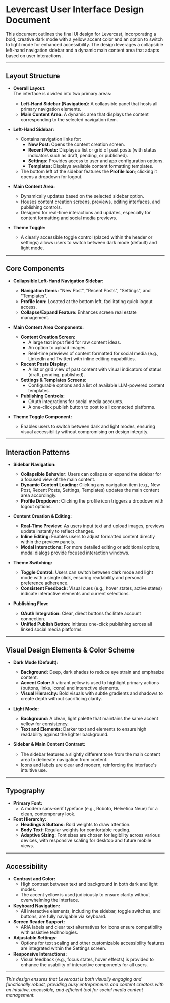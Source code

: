 # Levercast User Interface Design Document

This document outlines the final UI design for Levercast, incorporating a bold, creative dark mode with a yellow accent color and an option to switch to light mode for enhanced accessibility. The design leverages a collapsible left-hand navigation sidebar and a dynamic main content area that adapts based on user interactions.

---

## Layout Structure

- **Overall Layout:**  
  The interface is divided into two primary areas:  
  - **Left-Hand Sidebar (Navigation):** A collapsible panel that hosts all primary navigation elements.  
  - **Main Content Area:** A dynamic area that displays the content corresponding to the selected navigation item.

- **Left-Hand Sidebar:**  
  - Contains navigation links for:
    - **New Post:** Opens the content creation screen.
    - **Recent Posts:** Displays a list or grid of past posts (with status indicators such as draft, pending, or published).
    - **Settings:** Provides access to user and app configuration options.
    - **Templates:** Displays available content formatting templates.
  - The bottom left of the sidebar features the **Profile Icon**; clicking it opens a dropdown for logout.

- **Main Content Area:**  
  - Dynamically updates based on the selected sidebar option.
  - Houses content creation screens, previews, editing interfaces, and publishing controls.
  - Designed for real-time interactions and updates, especially for content formatting and social media previews.

- **Theme Toggle:**  
  - A clearly accessible toggle control (placed within the header or settings) allows users to switch between dark mode (default) and light mode.

---

## Core Components

- **Collapsible Left-Hand Navigation Sidebar:**
  - **Navigation Items:** "New Post", "Recent Posts", "Settings", and "Templates".
  - **Profile Icon:** Located at the bottom left, facilitating quick logout access.
  - **Collapse/Expand Feature:** Enhances screen real estate management.

- **Main Content Area Components:**
  - **Content Creation Screen:**  
    - A large text input field for raw content ideas.
    - An option to upload images.
    - Real-time previews of content formatted for social media (e.g., LinkedIn and Twitter) with inline editing capabilities.
  - **Recent Posts Display:**  
    - A list or grid view of past content with visual indicators of status (draft, pending, published).
  - **Settings & Templates Screens:**  
    - Configurable options and a list of available LLM-powered content templates.
  - **Publishing Controls:**  
    - OAuth integrations for social media accounts.
    - A one-click publish button to post to all connected platforms.

- **Theme Toggle Component:**  
  - Enables users to switch between dark and light modes, ensuring visual accessibility without compromising on design integrity.

---

## Interaction Patterns

- **Sidebar Navigation:**
  - **Collapsible Behavior:** Users can collapse or expand the sidebar for a focused view of the main content.
  - **Dynamic Content Loading:** Clicking any navigation item (e.g., New Post, Recent Posts, Settings, Templates) updates the main content area accordingly.
  - **Profile Dropdown:** Clicking the profile icon triggers a dropdown with logout options.

- **Content Creation & Editing:**
  - **Real-Time Preview:** As users input text and upload images, previews update instantly to reflect changes.
  - **Inline Editing:** Enables users to adjust formatted content directly within the preview panels.
  - **Modal Interactions:** For more detailed editing or additional options, modal dialogs provide focused interaction windows.

- **Theme Switching:**
  - **Toggle Control:** Users can switch between dark mode and light mode with a single click, ensuring readability and personal preference adherence.
  - **Consistent Feedback:** Visual cues (e.g., hover states, active states) indicate interactive elements and current selections.

- **Publishing Flow:**
  - **OAuth Integration:** Clear, direct buttons facilitate account connection.
  - **Unified Publish Button:** Initiates one-click publishing across all linked social media platforms.

---

## Visual Design Elements & Color Scheme

- **Dark Mode (Default):**
  - **Background:** Deep, dark shades to reduce eye strain and emphasize content.
  - **Accent Color:** A vibrant yellow is used to highlight primary actions (buttons, links, icons) and interactive elements.
  - **Visual Hierarchy:** Bold visuals with subtle gradients and shadows to create depth without sacrificing clarity.

- **Light Mode:**
  - **Background:** A clean, light palette that maintains the same accent yellow for consistency.
  - **Text and Elements:** Darker text and elements to ensure high readability against the lighter background.

- **Sidebar & Main Content Contrast:**
  - The sidebar features a slightly different tone from the main content area to delineate navigation from content.
  - Icons and labels are clear and modern, reinforcing the interface's intuitive use.

---

## Typography

- **Primary Font:**  
  - A modern sans-serif typeface (e.g., Roboto, Helvetica Neue) for a clean, contemporary look.
- **Font Hierarchy:**  
  - **Headings & Buttons:** Bold weights to draw attention.
  - **Body Text:** Regular weights for comfortable reading.
  - **Adaptive Sizing:** Font sizes are chosen for legibility across various devices, with responsive scaling for desktop and future mobile views.

---

## Accessibility

- **Contrast and Color:**
  - High contrast between text and background in both dark and light modes.
  - The accent yellow is used judiciously to ensure clarity without overwhelming the interface.
- **Keyboard Navigation:**
  - All interactive elements, including the sidebar, toggle switches, and buttons, are fully navigable via keyboard.
- **Screen Reader Support:**
  - ARIA labels and clear text alternatives for icons ensure compatibility with assistive technologies.
- **Adjustable Settings:**
  - Options for text scaling and other customizable accessibility features are integrated within the Settings screen.
- **Responsive Interactions:**
  - Visual feedback (e.g., focus states, hover effects) is provided to enhance the usability of interactive components for all users.

---

*This design ensures that Levercast is both visually engaging and functionally robust, providing busy entrepreneurs and content creators with an intuitive, accessible, and efficient tool for social media content management.*
